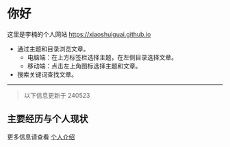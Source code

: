 # 你好

这里是李楠的个人网站 <https://xiaoshuiguai.github.io>

- 通过主题和目录浏览文章。
    - 电脑端：在上方标签栏选择主题，在左侧目录选择文章。
    - 移动端：点击左上角图标选择主题和文章。
- 搜索关键词查找文章。

---

> 以下信息更新于 240523

## 主要经历与个人现状



更多信息请查看 [个人介绍](./ME/introduction.md)
